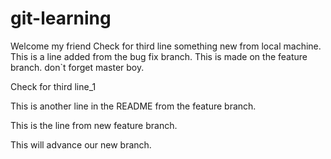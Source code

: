 # git-learning
Welcome my friend
Check for third line
something new from local machine.
This is a line added from the bug fix branch.
This is made on the feature branch.
don`t forget master boy.


Check for third line_1



This is another line in the README from the feature branch.



This is the line from new feature branch.

This will advance our new branch.

